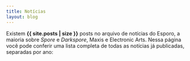 ```yaml
---
title: Notícias
layout: blog
---
```


Existem **{{ site.posts | size }}** posts no arquivo de notícias do Esporo, a maioria sobre _Spore_ e _Darkspore_, Maxis e Electronic Arts. Nessa página você pode conferir uma lista completa de todas as notícias já publicadas, separadas por ano:
